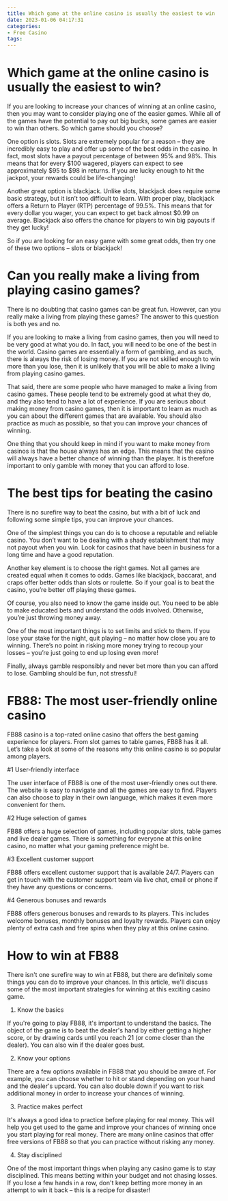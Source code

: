 ```yaml
---
title: Which game at the online casino is usually the easiest to win
date: 2023-01-06 04:17:31
categories:
- Free Casino
tags:
---
```



#  Which game at the online casino is usually the easiest to win?

If you are looking to increase your chances of winning at an online casino, then you may want to consider playing one of the easier games. While all of the games have the potential to pay out big bucks, some games are easier to win than others. So which game should you choose?

One option is slots. Slots are extremely popular for a reason – they are incredibly easy to play and offer up some of the best odds in the casino. In fact, most slots have a payout percentage of between 95% and 98%. This means that for every $100 wagered, players can expect to see approximately $95 to $98 in returns. If you are lucky enough to hit the jackpot, your rewards could be life-changing!

Another great option is blackjack. Unlike slots, blackjack does require some basic strategy, but it isn’t too difficult to learn. With proper play, blackjack offers a Return to Player (RTP) percentage of 99.5%. This means that for every dollar you wager, you can expect to get back almost $0.99 on average. Blackjack also offers the chance for players to win big payouts if they get lucky!

So if you are looking for an easy game with some great odds, then try one of these two options – slots or blackjack!

#  Can you really make a living from playing casino games?

There is no doubting that casino games can be great fun. However, can you really make a living from playing these games? The answer to this question is both yes and no.

If you are looking to make a living from casino games, then you will need to be very good at what you do. In fact, you will need to be one of the best in the world. Casino games are essentially a form of gambling, and as such, there is always the risk of losing money. If you are not skilled enough to win more than you lose, then it is unlikely that you will be able to make a living from playing casino games.

That said, there are some people who have managed to make a living from casino games. These people tend to be extremely good at what they do, and they also tend to have a lot of experience. If you are serious about making money from casino games, then it is important to learn as much as you can about the different games that are available. You should also practice as much as possible, so that you can improve your chances of winning.

One thing that you should keep in mind if you want to make money from casinos is that the house always has an edge. This means that the casino will always have a better chance of winning than the player. It is therefore important to only gamble with money that you can afford to lose.

#  The best tips for beating the casino

There is no surefire way to beat the casino, but with a bit of luck and following some simple tips, you can improve your chances.

One of the simplest things you can do is to choose a reputable and reliable casino. You don’t want to be dealing with a shady establishment that may not payout when you win. Look for casinos that have been in business for a long time and have a good reputation.

Another key element is to choose the right games. Not all games are created equal when it comes to odds. Games like blackjack, baccarat, and craps offer better odds than slots or roulette. So if your goal is to beat the casino, you’re better off playing these games.

Of course, you also need to know the game inside out. You need to be able to make educated bets and understand the odds involved. Otherwise, you’re just throwing money away.

One of the most important things is to set limits and stick to them. If you lose your stake for the night, quit playing – no matter how close you are to winning. There’s no point in risking more money trying to recoup your losses – you’re just going to end up losing even more!

Finally, always gamble responsibly and never bet more than you can afford to lose. Gambling should be fun, not stressful!

#  FB88: The most user-friendly online casino

FB88 casino is a top-rated online casino that offers the best gaming experience for players. From slot games to table games, FB88 has it all. Let’s take a look at some of the reasons why this online casino is so popular among players.

#1 User-friendly interface

The user interface of FB88 is one of the most user-friendly ones out there. The website is easy to navigate and all the games are easy to find. Players can also choose to play in their own language, which makes it even more convenient for them.

#2 Huge selection of games

FB88 offers a huge selection of games, including popular slots, table games and live dealer games. There is something for everyone at this online casino, no matter what your gaming preference might be.

#3 Excellent customer support

FB88 offers excellent customer support that is available 24/7. Players can get in touch with the customer support team via live chat, email or phone if they have any questions or concerns.

#4 Generous bonuses and rewards

FB88 offers generous bonuses and rewards to its players. This includes welcome bonuses, monthly bonuses and loyalty rewards. Players can enjoy plenty of extra cash and free spins when they play at this online casino.

#  How to win at FB88

There isn't one surefire way to win at FB88, but there are definitely some things you can do to improve your chances. In this article, we'll discuss some of the most important strategies for winning at this exciting casino game.

1. Know the basics

If you're going to play FB88, it's important to understand the basics. The object of the game is to beat the dealer's hand by either getting a higher score, or by drawing cards until you reach 21 (or come closer than the dealer). You can also win if the dealer goes bust.

2. Know your options

There are a few options available in FB88 that you should be aware of. For example, you can choose whether to hit or stand depending on your hand and the dealer's upcard. You can also double down if you want to risk additional money in order to increase your chances of winning.

3. Practice makes perfect

It's always a good idea to practice before playing for real money. This will help you get used to the game and improve your chances of winning once you start playing for real money. There are many online casinos that offer free versions of FB88 so that you can practice without risking any money.

4. Stay disciplined

One of the most important things when playing any casino game is to stay disciplined. This means betting within your budget and not chasing losses. If you lose a few hands in a row, don't keep betting more money in an attempt to win it back – this is a recipe for disaster!